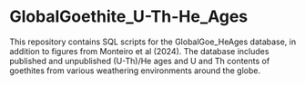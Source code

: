 # GlobalGoethite_U-Th-He_Ages
This repository contains SQL scripts for the GlobalGoe_HeAges database, in addition to figures from Monteiro et al (2024). The database includes published and unpublished (U-Th)/He ages and U and Th contents of goethites from various weathering environments around the globe.
